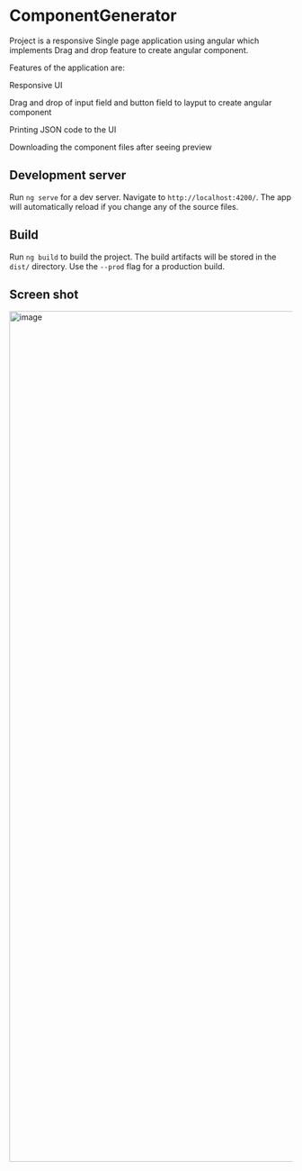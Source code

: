 # ComponentGenerator

Project is a responsive Single page application using angular which implements Drag and drop feature to create angular component.

Features of the application are:

Responsive UI

Drag and drop of input field and button field to layput to create angular component

Printing JSON code to the UI

Downloading the component files after seeing preview

## Development server

Run `ng serve` for a dev server. Navigate to `http://localhost:4200/`. The app will automatically reload if you change any of the source files.

## Build

Run `ng build` to build the project. The build artifacts will be stored in the `dist/` directory. Use the `--prod` flag for a production build.

## Screen shot

<img width="1511" alt="image" src="https://user-images.githubusercontent.com/42837541/180606702-b9b8774b-9293-4ffb-aa96-1b8f2d296ea1.png">
